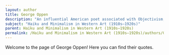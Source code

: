```yaml
---
layout: author
title: George Oppen
description: "An influential American poet associated with Objectivism, Oppen’s concise style and focus on the external world connect him to the minimalism movement."
subject: "Haiku and Minimalism in Western Art (1910s–1920s)"
parent: Haiku and Minimalism in Western Art (1910s–1920s)
permalink: /Haiku and Minimalism in Western Art (1910s–1920s)/authors/George-Oppen/
---
```


Welcome to the page of George Oppen! Here you can find their quotes.
